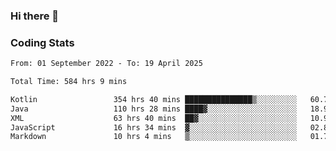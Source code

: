 ### Hi there 👋

<!--
**Girrafeec/girrafeec** is a ✨ _special_ ✨ repository because its `README.md` (this file) appears on your GitHub profile.

Here are some ideas to get you started:

- 🔭 I’m currently working on ...
- 🌱 I’m currently learning ...
- 👯 I’m looking to collaborate on ...
- 🤔 I’m looking for help with ...
- 💬 Ask me about ...
- 📫 How to reach me: ...
- 😄 Pronouns: ...
- ⚡ Fun fact: ...
-->

### Coding Stats
<!--START_SECTION:waka-->

```txt
From: 01 September 2022 - To: 19 April 2025

Total Time: 584 hrs 9 mins

Kotlin                 354 hrs 40 mins ███████████████▒░░░░░░░░░   60.72 %
Java                   110 hrs 28 mins ████▓░░░░░░░░░░░░░░░░░░░░   18.91 %
XML                    63 hrs 40 mins  ██▓░░░░░░░░░░░░░░░░░░░░░░   10.90 %
JavaScript             16 hrs 34 mins  ▓░░░░░░░░░░░░░░░░░░░░░░░░   02.84 %
Markdown               10 hrs 4 mins   ▒░░░░░░░░░░░░░░░░░░░░░░░░   01.72 %
```

<!--END_SECTION:waka-->
